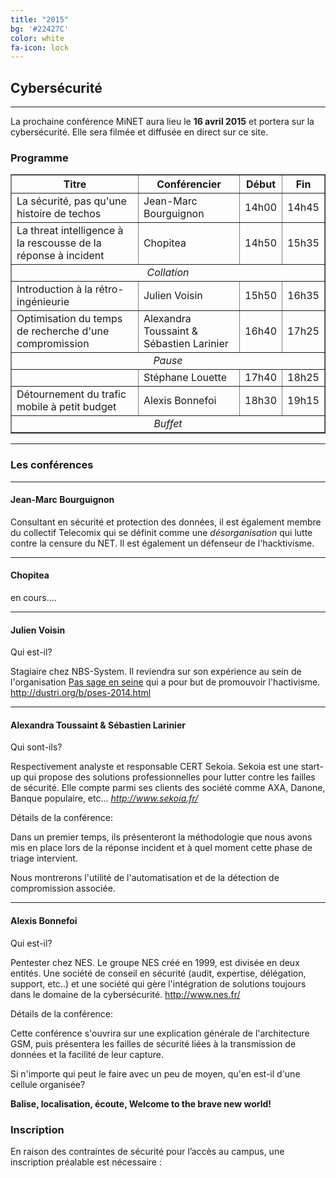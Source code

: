 ```yaml
---
title: "2015"
bg: '#22427C'
color: white
fa-icon: lock
---
```


## Cybersécurité

-------------------------

La prochaine conférence MiNET aura lieu le **16 avril 2015** et portera sur la cybersécurité. Elle sera filmée et diffusée en direct sur ce site.

### Programme

<center>
<table border="1">
   <tr>
       <th><strong>Titre</strong></th>
       <th><strong>Conférencier</strong></th>
       <th><strong>Début</strong></th>
       <th><strong>Fin</strong></th>
   </tr>
   <tr>
       <td>La sécurité, pas qu'une histoire de techos</td>
       <td>Jean-Marc Bourguignon</td>
       <td>14h00</td>
       <td>14h45</td>
   </tr>
   <tr>
       <td>La threat intelligence à la rescousse de la réponse à incident</td>
       <td>Chopitea</td>
       <td>14h50</td>
       <td>15h35</td>
   </tr>
   <tr>
       <td colspan="4"><em><center>Collation</center></em></td>
   </tr>
      <tr>
       <td>Introduction à la rétro-ingénieurie</td>
       <td>Julien Voisin</td>
       <td>15h50</td>
       <td>16h35</td>
   </tr>
   <tr>
       <td>Optimisation du temps de recherche d'une compromission</td>
       <td>Alexandra Toussaint & Sébastien Larinier</td>
       <td>16h40</td>
       <td>17h25</td>
   </tr>
      <tr>
       <td colspan="4"><em><center>Pause</center></em></td>
   </tr>
   <tr>
       <td></td>
       <td>Stéphane Louette</td>
       <td>17h40</td>
       <td>18h25</td>
   </tr>
   <tr>
       <td>Détournement du trafic mobile à petit budget</td>
       <td>Alexis Bonnefoi</td>
       <td>18h30</td>
       <td>19h15</td>
   </tr>
   <tr>
       <td colspan="4"><em><center>Buffet</center></em></td>
   </tr>
</table>
</center>

-------------------------

### Les conférences

-------------------------

#### Jean-Marc Bourguignon

Consultant en sécurité et protection des données, il est également membre du collectif Telecomix qui se définit comme une *désorganisation* qui lutte contre la censure du NET. Il est également un défenseur de l'hacktivisme.


-------------------------------------------

#### Chopitea

en cours....

-------------------------------------------

#### Julien Voisin

Qui est-il?

Stagiaire chez NBS-System. Il reviendra sur son expérience au sein de l'organisation <a href="http://www.passageenseine.org/">Pas sage en seine</a> qui a pour but de promouvoir l'hactivisme.
http://dustri.org/b/pses-2014.html

--------------------------------------------

#### Alexandra Toussaint & Sébastien Larinier

Qui sont-ils?

Respectivement analyste et responsable CERT Sekoia. Sekoia est une start-up qui propose des solutions professionnelles pour lutter contre les failles de sécurité. Elle compte parmi ses clients des société comme AXA, Danone, Banque populaire, etc...
*http://www.sekoia.fr/*

Détails de la conférence:

Dans un premier temps, ils présenteront la méthodologie que nous avons mis en place lors de la réponse incident et à quel moment cette phase de triage intervient.

Nous montrerons l'utilité de l'automatisation et de la détection de compromission associée.

---------------------------------------------

#### Alexis Bonnefoi

Qui est-il?

Pentester chez NES. Le groupe NES créé en 1999, est divisée en deux entités. Une société de conseil en sécurité (audit, expertise, délégation, support, etc..) et une société qui gère l'intégration de solutions toujours dans le domaine de la cybersécurité.
http://www.nes.fr/

Détails de la conférence:

Cette conférence s'ouvrira sur une explication générale de l'architecture GSM, puis présentera les failles de sécurité liées à la transmission de données et la facilité de leur capture.

Si n'importe qui peut le faire avec un peu de moyen, qu'en est-il d'une cellule organisée?

**Balise, localisation, écoute, Welcome to the brave new world!**

### Inscription

En raison des contraintes de sécurité pour l’accès au campus, une inscription préalable est nécessaire :

<center><a href="https://conference.minet.net/inscription/">
<span class="fa-stack subtlecircle" style="font-size:80px; background:rgba(255,255,255,0.1)">
  <i class="fa fa-circle fa-stack-2x text-white"></i>
  <i class="fa fa-user-plus fa-stack-1x text-turquoise"></i>
</span>
</a></center>
